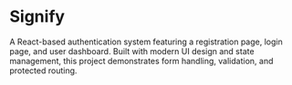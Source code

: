 # Signify
A React-based authentication system featuring a registration page, login page, and user dashboard. Built with modern UI design and state management, this project demonstrates form handling, validation, and protected routing.
